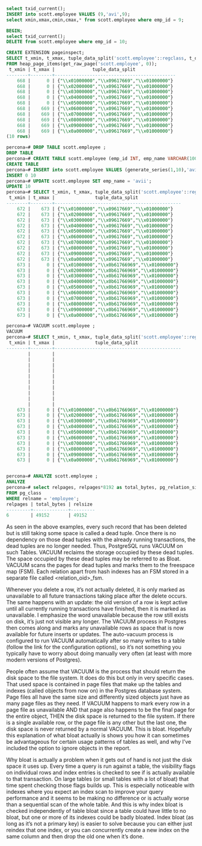 ```sql
select txid_current();
INSERT into scott.employee VALUES (9,'avi',9);
select xmin,xmax,cmin,cmax,* from scott.employee where emp_id = 9;

BEGIN;
select txid_current();
DELETE from scott.employee where emp_id = 10;

CREATE EXTENSION pageinspect;
SELECT t_xmin, t_xmax, tuple_data_split('scott.employee'::regclass, t_data, t_infomask, t_infomask2, t_bits) 
FROM heap_page_items(get_raw_page('scott.employee', 0));
 t_xmin | t_xmax |              tuple_data_split               
--------+--------+---------------------------------------------
    668 |      0 | {"\\x01000000","\\x09617669","\\x01000000"}
    668 |      0 | {"\\x02000000","\\x09617669","\\x01000000"}
    668 |      0 | {"\\x03000000","\\x09617669","\\x01000000"}
    668 |      0 | {"\\x04000000","\\x09617669","\\x01000000"}
    668 |      0 | {"\\x05000000","\\x09617669","\\x01000000"}
    668 |    669 | {"\\x06000000","\\x09617669","\\x01000000"}
    668 |    669 | {"\\x07000000","\\x09617669","\\x01000000"}
    668 |    669 | {"\\x08000000","\\x09617669","\\x01000000"}
    668 |    669 | {"\\x09000000","\\x09617669","\\x01000000"}
    668 |    669 | {"\\x0a000000","\\x09617669","\\x01000000"}
(10 rows)

percona=# DROP TABLE scott.employee ;
DROP TABLE
percona=# CREATE TABLE scott.employee (emp_id INT, emp_name VARCHAR(100), dept_id INT);
CREATE TABLE
percona=# INSERT into scott.employee VALUES (generate_series(1,10),'avi',1);
INSERT 0 10
percona=# UPDATE scott.employee SET emp_name = 'avii';
UPDATE 10
percona=# SELECT t_xmin, t_xmax, tuple_data_split('scott.employee'::regclass, t_data, t_infomask, t_infomask2, t_bits) FROM heap_page_items(get_raw_page('scott.employee', 0));
 t_xmin | t_xmax |               tuple_data_split                
--------+--------+-----------------------------------------------
    672 |    673 | {"\\x01000000","\\x09617669","\\x01000000"}
    672 |    673 | {"\\x02000000","\\x09617669","\\x01000000"}
    672 |    673 | {"\\x03000000","\\x09617669","\\x01000000"}
    672 |    673 | {"\\x04000000","\\x09617669","\\x01000000"}
    672 |    673 | {"\\x05000000","\\x09617669","\\x01000000"}
    672 |    673 | {"\\x06000000","\\x09617669","\\x01000000"}
    672 |    673 | {"\\x07000000","\\x09617669","\\x01000000"}
    672 |    673 | {"\\x08000000","\\x09617669","\\x01000000"}
    672 |    673 | {"\\x09000000","\\x09617669","\\x01000000"}
    672 |    673 | {"\\x0a000000","\\x09617669","\\x01000000"}
    673 |      0 | {"\\x01000000","\\x0b61766969","\\x01000000"}
    673 |      0 | {"\\x02000000","\\x0b61766969","\\x01000000"}
    673 |      0 | {"\\x03000000","\\x0b61766969","\\x01000000"}
    673 |      0 | {"\\x04000000","\\x0b61766969","\\x01000000"}
    673 |      0 | {"\\x05000000","\\x0b61766969","\\x01000000"}
    673 |      0 | {"\\x06000000","\\x0b61766969","\\x01000000"}
    673 |      0 | {"\\x07000000","\\x0b61766969","\\x01000000"}
    673 |      0 | {"\\x08000000","\\x0b61766969","\\x01000000"}
    673 |      0 | {"\\x09000000","\\x0b61766969","\\x01000000"}
    673 |      0 | {"\\x0a000000","\\x0b61766969","\\x01000000"}

percona=# VACUUM scott.employee ;
VACUUM
percona=# SELECT t_xmin, t_xmax, tuple_data_split('scott.employee'::regclass, t_data, t_infomask, t_infomask2, t_bits) FROM heap_page_items(get_raw_page('scott.employee', 0));
 t_xmin | t_xmax |               tuple_data_split                
--------+--------+-----------------------------------------------
        |        | 
        |        | 
        |        | 
        |        | 
        |        | 
        |        | 
        |        | 
        |        | 
        |        | 
        |        | 
    673 |      0 | {"\\x01000000","\\x0b61766969","\\x01000000"}
    673 |      0 | {"\\x02000000","\\x0b61766969","\\x01000000"}
    673 |      0 | {"\\x03000000","\\x0b61766969","\\x01000000"}
    673 |      0 | {"\\x04000000","\\x0b61766969","\\x01000000"}
    673 |      0 | {"\\x05000000","\\x0b61766969","\\x01000000"}
    673 |      0 | {"\\x06000000","\\x0b61766969","\\x01000000"}
    673 |      0 | {"\\x07000000","\\x0b61766969","\\x01000000"}
    673 |      0 | {"\\x08000000","\\x0b61766969","\\x01000000"}
    673 |      0 | {"\\x09000000","\\x0b61766969","\\x01000000"}
    673 |      0 | {"\\x0a000000","\\x0b61766969","\\x01000000"}


percona=# ANALYZE scott.employee ;
ANALYZE
percona=# select relpages, relpages*8192 as total_bytes, pg_relation_size('scott.employee') as relsize 
FROM pg_class 
WHERE relname = 'employee';
relpages | total_bytes | relsize 
---------+-------------+---------
6        | 49152       | 49152

```

As seen in the above examples, every such record that has been deleted but is still taking some space is called a dead tuple. Once there is no dependency on those dead tuples with the already running transactions, the dead tuples are no longer needed. Thus, PostgreSQL runs VACUUM on such Tables. VACUUM reclaims the storage occupied by these dead tuples. The space occupied by these dead tuples may be referred to as Bloat. VACUUM scans the pages for dead tuples and marks them to the freespace map (FSM). Each relation apart from hash indexes has an FSM stored in a separate file called <relation_oid>_fsm.

Whenever you delete a row, it’s not actually deleted, it is only marked as unavailable to all future transactions taking place after the delete occurs. The same happens with an update: the old version of a row is kept active until all currently running transactions have finished, then it is marked as unavailable. I emphasize the word unavailable because the row still exists on disk, it’s just not visible any longer. The VACUUM process in Postgres then comes along and marks any unavailable rows as space that is now available for future inserts or updates. The auto-vacuum process is configured to run VACUUM automatically after so many writes to a table (follow the link for the configuration options), so it’s not something you typically have to worry about doing manually very often (at least with more modern versions of Postgres).

People often assume that VACUUM is the process that should return the disk space to the file system. It does do this but only in very specific cases. That used space is contained in page files that make up the tables and indexes (called objects from now on) in the Postgres database system. Page files all have the same size and differently sized objects just have as many page files as they need. If VACUUM happens to mark every row in a page file as unavailable AND that page also happens to be the final page for the entire object, THEN the disk space is returned to the file system. If there is a single available row, or the page file is any other but the last one, the disk space is never returned by a normal VACUUM. This is bloat. Hopefully this explanation of what bloat actually is shows you how it can sometimes be advantageous for certain usage patterns of tables as well, and why I’ve included the option to ignore objects in the report.

Why bloat is actually a problem when it gets out of hand is not just the disk space it uses up. Every time a query is run against a table, the visibility flags on individual rows and index entries is checked to see if is actually available to that transaction. On large tables (or small tables with a lot of bloat) that time spent checking those flags builds up. This is especially noticeable with indexes where you expect an index scan to improve your query performance and it seems to be making no difference or is actually worse than a sequential scan of the whole table. And this is why index bloat is checked independently of table bloat since a table could have little to no bloat, but one or more of its indexes could be badly bloated. Index bloat (as long as it’s not a primary key) is easier to solve because you can either just reindex that one index, or you can concurrently create a new index on the same column and then drop the old one when it’s done.
